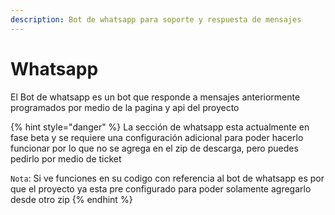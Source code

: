 ```yaml
---
description: Bot de whatsapp para soporte y respuesta de mensajes
---
```


# Whatsapp

El Bot de whatsapp es un bot que responde a mensajes anteriormente programados por medio de la pagina y api del proyecto&#x20;

{% hint style="danger" %}
La sección de whatsapp esta actualmente en fase beta y se requiere una configuración adicional para poder hacerlo funcionar por lo que no se agrega en el zip de descarga, pero puedes pedirlo por medio de ticket

`Nota`: Si ve funciones en su codigo con referencia al bot de whatsapp es por que el proyecto ya esta pre configurado para poder solamente agregarlo desde otro zip
{% endhint %}
